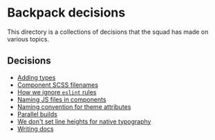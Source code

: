 # Backpack decisions

This directory is a collections of decisions that the squad has made on various topics.

## Decisions

<!-- Please keep this in alphabetical order. -->

* [Adding types](adding-types.md)
* [Component SCSS filenames](component-scss-filenames.md)
* [How we ignore `eslint` rules](eslint-ignores.md)
* [Naming JS files in components](js-filenames.md)
* [Naming convention for theme attributes](theme-props-naming.md)
* [Parallel builds](parallel-builds.md)
* [We don't set line heights for native typography](native-line-heights.md)
* [Writing docs](writing-docs.md)
